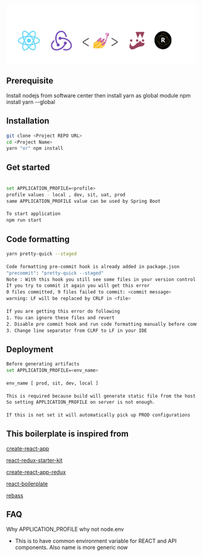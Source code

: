 <p align="center"><img src="src/resource/img/Banner.png" alt="React, React Router, Redux, Redux Thunk, Rebass, Styled Components " width="900"></a></p>

## Prerequisite

Install nodejs from software center then install yarn as global module
npm install yarn --global

## Installation

```bash
git clone <Project REPO URL>
cd <Project Name>
yarn "or" npm install
```

## Get started

```bash

set APPLICATION_PROFILE=<profile>
profile values - local , dev, sit, uat, prod
same APPLICATION_PROFILE value can be used by Spring Boot

To start application
npm run start

```

## Code formatting

```bash
yarn pretty-quick --staged

Code formatting pre-commit hook is already added in package.json
"precommit": "pretty-quick --staged"
Note : With this hook you still see some files in your version control even after commit
If you try to commit it again you will get this error
0 files committed, 9 files failed to commit: <commit message>
warning: LF will be replaced by CRLF in <file>

If you are getting this error do following
1. You can ignore these files and revert
2. Disable pre commit hook and run code formatting manually before commit
3. Change line separator from CLRF to LF in your IDE
```

## Deployment

```bash
Before generating artifacts
set APPLICATION_PROFILE=<env_name>

env_name [ prod, sit, dev, local ]

This is required because build will generate static file from the host machine and packaged as JAR then deployed to server.
So setting APPLICATION_PROFILE on server is not enough.

If this is not set it will automatically pick up PROD configurations
```

## This boilerplate is inspired from

[create-react-app](https://github.com/facebookincubator/create-react-app)

[react-redux-starter-kit](https://github.com/davezuko/react-redux-starter-kit)

[create-react-app-redux](https://github.com/notrab/create-react-app-redux)

[react-boilerplate](https://github.com/react-boilerplate)

[rebass](https://rebassjs.org/getting-started)


## FAQ
Why APPLICATION_PROFILE why not node.env
- This is to have common environment variable for REACT and API components.
  Also name is more generic now